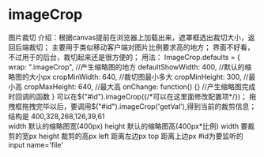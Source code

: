 imageCrop
=========

图片裁切
    介绍：根据canvas提前在浏览器上加载出来，遮罩框选出裁切大小，返回后端裁切；
          主要用于类似移动客户端对图片比例要求高的地方；
          界面不好看，不过用于的后台，裁切起来还是很方便的；
    用法：
          ImageCrop.defaults = {
              wrap: ".imageCrop",      //产生缩略图的地方
              defaultShowWidth: 400,   //默认的缩略图的大小px
              cropMinWidth: 640,       //裁切图最小多大
              cropMinHeight: 300,      //最小高
              cropMaxHeight: 640,      //最大高
              onChange: function() {}  //产生缩略图完成时回调的函数
          }
          可以在$("#id").imageCrop({/*可以在这里面修改配置项*/})；
          拖拽框拖拽完毕以后，要调用$("#id").imageCrop('getVal'),得到当前的裁剪信息；结构是
          400,328,268,126,39,61  
          width  默认的缩略图宽(400px)
          height 默认的缩略图高(400px*比例)
          width  要裁剪的宽px
          height 裁剪的高px
          left   距离左边px
          top    距离上边px
          #id为要监听的input name='file'

